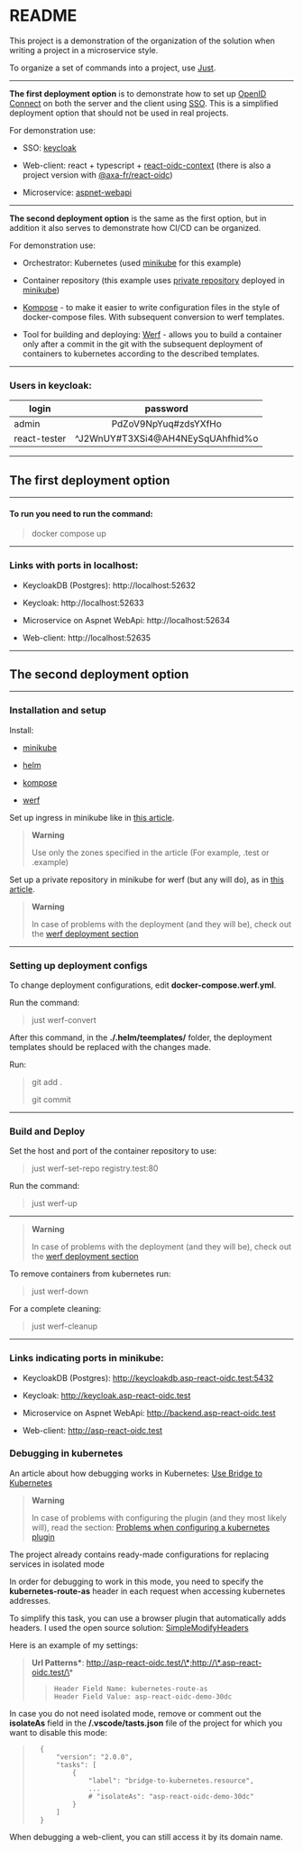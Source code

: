 # README

This project is a demonstration of the organization of the solution when writing a project in a microservice style.

To organize a set of commands into a project, use [Just](https://github.com/casey/just).

---

**The first deployment option** is to demonstrate how to set up [OpenID Connect](https://openid.net/connect) on both the server and the client using [SSO](https://auth0.com/intro-to-iam/what-is-single-sign-on-sso). This is a simplified deployment option that should not be used in real projects.

For demonstration use:

- SSO: [keycloak](https://keycloak.org)
  
- Web-client: react + typescript + [react-oidc-context](https://github.com/authts/react-oidc-context) (there is also a project version with [@axa-fr/react-oidc](https://github.com/erritis/asp-react-oidc-demo/tree/axa-fr_react-oidc))
  
- Microservice: [aspnet-webapi](https://github.com/dotnet/aspnetcore)

---

**The second deployment option** is the same as the first option, but in addition it also serves to demonstrate how CI/CD can be organized.

For demonstration use:

- Orchestrator: Kubernetes (used [minikube](https://minikube.sigs.k8s.io/docs/start) for this example)

- Container repository (this example uses [private repository](https://werf.io/documentation/v1.2/#check-the-result) deployed in [minikube](https://minikube.sigs.k8s.io/docs/start/))

- [Kompose](https://kompose.io/installation) - to make it easier to write configuration files in the style of docker-compose files. With subsequent conversion to werf templates.

- Tool for building and deploying: [Werf](https://werf.io/installation.html) - allows you to build a container only after a commit in the git with the subsequent deployment of containers to kubernetes according to the described templates.

---
### Users in keycloak:

| login        | password                         |
|--------------|:--------------------------------:|
| admin        | PdZoV9NpYuq#zdsYXfHo             |
| react-tester | ^J2WnUY#T3XSi4@AH4NEySqUAhfhid%o |

---

## The first deployment option

---

#### To run you need to run the command:

> docker compose up

---
### Links with ports in localhost:

- KeycloakDB (Postgres): http://localhost:52632

- Keycloak: http://localhost:52633

- Microservice on Aspnet WebApi: http://localhost:52634

- Web-client: http://localhost:52635

---
## The second deployment option

---
### Installation and setup

Install:

- [minikube](https://minikube.sigs.k8s.io/docs/start/)

- [helm](https://helm.sh/docs/intro/install/)

- [kompose](https://kompose.io/installation/)

- [werf](https://werf.io/installation.html)

Set up ingress in minikube like in [this article](https://minikube.sigs.k8s.io/docs/handbook/addons/ingress-dns/).

> **Warning**
> 
> Use only the zones specified in the article (For example, .test or .example)

Set up a private repository in minikube for werf (but any will do), as in [this article](https://werf.io/documentation/v1.2/#check-the-result).

> **Warning**
> 
> In case of problems with the deployment (and they will be), check out the [werf deployment section](https://github.com/erritis/asp-react-oidc-demo/tree/master/docs/werf-deployment.md)

---

### Setting up deployment configs

To change deployment configurations, edit **docker-compose.werf.yml**.

Run the command:

> just werf-convert

After this command, in the **./.helm/teemplates/** folder, the deployment templates should be replaced with the changes made.

Run:

> git add .
>
> git commit

---

### Build and Deploy

Set the host and port of the container repository to use:

> just werf-set-repo registry.test:80

Run the command:

> just werf-up

---

> **Warning**
> 
> In case of problems with the deployment (and they will be), check out the [werf deployment section](https://github.com/erritis/asp-react-oidc-demo/tree/master/docs/werf-deployment.md)

To remove containers from kubernetes run:

> just werf-down

For a complete cleaning:

> just werf-cleanup

---

### Links indicating ports in minikube:

- KeycloakDB (Postgres): http://keycloakdb.asp-react-oidc.test:5432

- Keycloak: http://keycloak.asp-react-oidc.test

- Microservice on Aspnet WebApi: http://backend.asp-react-oidc.test

- Web-client: http://asp-react-oidc.test
  
### Debugging in kubernetes

An article about how debugging works in Kubernetes: [Use Bridge to Kubernetes](https://learn.microsoft.com/en-us/visualstudio/bridge/bridge-to-kubernetes-vs-code?view=vs-2019)

> **Warning**
> 
> In case of problems with configuring the plugin (and they most likely will), read the section: [Problems when configuring a kubernetes plugin](https://github.com/erritis/asp-react-oidc-demo/tree/master/docs/bridge-to-kubernetes.md)

The project already contains ready-made configurations for replacing services in isolated mode

In order for debugging to work in this mode, you need to specify the **kubernetes-route-as** header in each request when accessing kubernetes addresses.

To simplify this task, you can use a browser plugin that automatically adds headers. I used the open source solution: [SimpleModifyHeaders](https://github.com/didierfred/SimpleModifyHeaders)

Here is an example of my settings:

>   **Url Patterns\***: http://asp-react-oidc.test/\*;http://\*.asp-react-oidc.test/\*
>
> >     Header Field Name: kubernetes-route-as
> >     Header Field Value: asp-react-oidc-demo-30dc

In case you do not need isolated mode, remove or comment out the **isolateAs** field in the **/.vscode/tasts.json** file of the project for which you want to disable this mode:

>       {
>       	"version": "2.0.0",
>       	"tasks": [
>       		{
>       			"label": "bridge-to-kubernetes.resource",
>                   ...
>       			# "isolateAs": "asp-react-oidc-demo-30dc"
>       		}
>       	]
>       }

When debugging a web-client, you can still access it by its domain name.